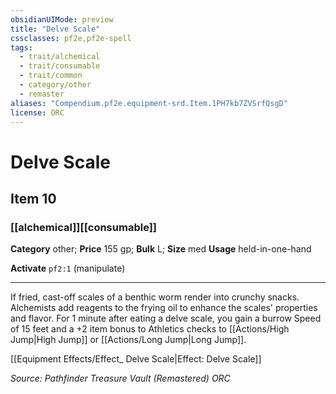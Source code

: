 ```yaml
---
obsidianUIMode: preview
title: "Delve Scale"
cssclasses: pf2e,pf2e-spell
tags:
  - trait/alchemical
  - trait/consumable
  - trait/common
  - category/other
  - remaster
aliases: "Compendium.pf2e.equipment-srd.Item.1PH7kb7ZVSrfQsgD"
license: ORC
---
```

# Delve Scale
## Item 10
### [[alchemical]][[consumable]]

**Category** other; 
**Price** 155 gp; 
**Bulk** L; **Size** med
**Usage** held-in-one-hand

**Activate** `pf2:1` (manipulate)

* * *

If fried, cast-off scales of a benthic worm render into crunchy snacks. Alchemists add reagents to the frying oil to enhance the scales' properties and flavor. For 1 minute after eating a delve scale, you gain a burrow Speed of 15 feet and a +2 item bonus to Athletics checks to [[Actions/High Jump|High Jump]] or [[Actions/Long Jump|Long Jump]].

[[Equipment Effects/Effect_ Delve Scale|Effect: Delve Scale]]

*Source: Pathfinder Treasure Vault (Remastered)*
*ORC*